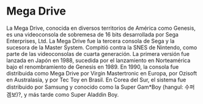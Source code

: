 # Mega Drive
La Mega Drive, conocida en diversos territorios de América como Genesis, es una videoconsola de sobremesa de 16 bits desarrollada por Sega Enterprises, Ltd. La Mega Drive fue la tercera consola de Sega y la sucesora de la Master System. Compitió contra la SNES de Nintendo, como parte de las videoconsolas de cuarta generación. La primera versión fue lanzada en Japón en 1988, sucedida por el lanzamiento en Norteamérica bajo el renombramiento de Genesis en 1989. En 1990, la consola fue distribuida como Mega Drive por Virgin Mastertronic en Europa, por Ozisoft en Australasia, y por Tec Toy en Brasil. En Corea del Sur, el sistema fue distribuido por Samsung y conocido como la Super Gam*Boy (hangul: 수퍼겜보)?, y más tarde como Super Aladdin Boy.
